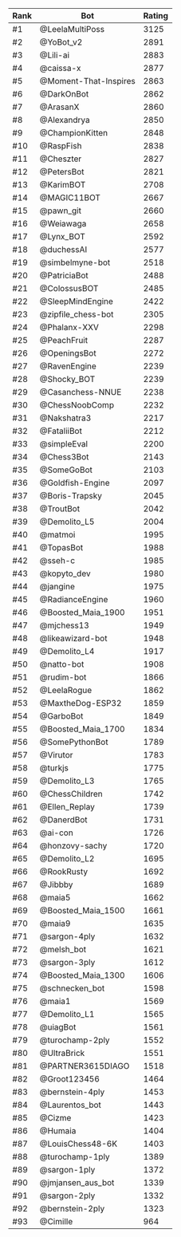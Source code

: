 Rank|Bot|Rating
---|---|---
#1|@LeelaMultiPoss|3125
#2|@YoBot_v2|2891
#3|@Lili-ai|2883
#4|@caissa-x|2877
#5|@Moment-That-Inspires|2863
#6|@DarkOnBot|2862
#7|@ArasanX|2860
#8|@Alexandrya|2850
#9|@ChampionKitten|2848
#10|@RaspFish|2838
#11|@Cheszter|2827
#12|@PetersBot|2821
#13|@KarimBOT|2708
#14|@MAGIC11BOT|2667
#15|@pawn_git|2660
#16|@Weiawaga|2658
#17|@Lynx_BOT|2592
#18|@duchessAI|2577
#19|@simbelmyne-bot|2518
#20|@PatriciaBot|2488
#21|@ColossusBOT|2485
#22|@SleepMindEngine|2422
#23|@zipfile_chess-bot|2305
#24|@Phalanx-XXV|2298
#25|@PeachFruit|2287
#26|@OpeningsBot|2272
#27|@RavenEngine|2239
#28|@Shocky_BOT|2239
#29|@Casanchess-NNUE|2238
#30|@ChessNoobComp|2232
#31|@Nakshatra3|2217
#32|@FataliiBot|2212
#33|@simpleEval|2200
#34|@Chess3Bot|2143
#35|@SomeGoBot|2103
#36|@Goldfish-Engine|2097
#37|@Boris-Trapsky|2045
#38|@TroutBot|2042
#39|@Demolito_L5|2004
#40|@matmoi|1995
#41|@TopasBot|1988
#42|@sseh-c|1985
#43|@kopyto_dev|1980
#44|@jangine|1975
#45|@RadianceEngine|1960
#46|@Boosted_Maia_1900|1951
#47|@mjchess13|1949
#48|@likeawizard-bot|1948
#49|@Demolito_L4|1917
#50|@natto-bot|1908
#51|@rudim-bot|1866
#52|@LeelaRogue|1862
#53|@MaxtheDog-ESP32|1859
#54|@GarboBot|1849
#55|@Boosted_Maia_1700|1834
#56|@SomePythonBot|1789
#57|@Virutor|1783
#58|@turkjs|1775
#59|@Demolito_L3|1765
#60|@ChessChildren|1742
#61|@Ellen_Replay|1739
#62|@DanerdBot|1731
#63|@ai-con|1726
#64|@honzovy-sachy|1720
#65|@Demolito_L2|1695
#66|@RookRusty|1692
#67|@Jibbby|1689
#68|@maia5|1662
#69|@Boosted_Maia_1500|1661
#70|@maia9|1635
#71|@sargon-4ply|1632
#72|@melsh_bot|1621
#73|@sargon-3ply|1612
#74|@Boosted_Maia_1300|1606
#75|@schnecken_bot|1598
#76|@maia1|1569
#77|@Demolito_L1|1565
#78|@uiagBot|1561
#79|@turochamp-2ply|1552
#80|@UltraBrick|1551
#81|@PARTNER3615DIAGO|1518
#82|@Groot123456|1464
#83|@bernstein-4ply|1453
#84|@Laurentos_bot|1443
#85|@Cizme|1423
#86|@Humaia|1404
#87|@LouisChess48-6K|1403
#88|@turochamp-1ply|1389
#89|@sargon-1ply|1372
#90|@jmjansen_aus_bot|1339
#91|@sargon-2ply|1332
#92|@bernstein-2ply|1323
#93|@Cimille|964
